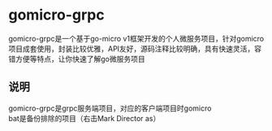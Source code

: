 # gomicro-grpc
gomicro-grpc是一个基于go-micro v1框架开发的个人微服务项目，针对gomicro项目成套使用，封装比较优雅，API友好，源码注释比较明确，具有快速灵活，容错方便等特点，让你快速了解go微服务项目

## 说明
gomicro-grpc是grpc服务端项目，对应的客户端项目时gomicro  
bat是备份排除的项目（右击Mark Director as）